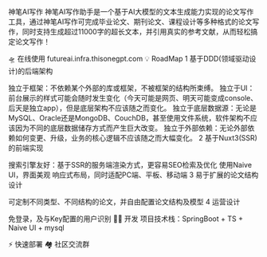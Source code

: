 神笔AI写作
神笔AI写作助手是一个基于AI大模型的文本生成能力实现的论文写作工具，通过神笔AI写作可完成毕业论文、期刊论文、课程设计等多种格式的论文写作，同时支持生成超过11000字的超长文本，并引用真实的参考文献，从而轻松搞定论文写作！

🛸 在线使用
futureai.infra.thisonegpt.com
💡 RoadMap
1 基于DDD(领域驱动设计)的后端架构

 独立于框架：不依赖某个外部的库或框架，不被框架的结构所束缚。
 独立于UI：前台展示的样式可能会随时发生变化（今天可能是网页、明天可能变成console、后天是独立app），但是底层架构不应该随之而变化。
 独立于底层数据源：无论是MySQL、Oracle还是MongoDB、CouchDB，甚至使用文件系统，软件架构不应该因为不同的底层数据储存方式而产生巨大改变。
 独立于外部依赖：无论外部依赖如何变更、升级，业务的核心逻辑不应该随之而大幅变化。
2 基于Nuxt3(SSR)的前端实现

 搜索引擎友好：基于SSR的服务端渲染方式，更容易SEO检索及优化
 使用Naive UI，界面美观
 响应式布局，同时适配PC端、平板、移动端
3 易于扩展的论文结构设计

 可定制不同类型、不同结构的论文，并自由配置论文结构及模型
4 运营设计

 免登录，及与Key配置的用户识别
👨‍💻 开发
项目技术栈：SpringBoot + TS + Naive UI + mysql

⚡ 快速部署
🏘️ 社区交流群
